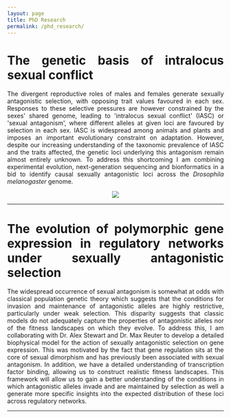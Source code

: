```yaml
---
layout: page
title: PhD Research
permalink: /phd_research/
---
```

<div align="justify">
<h1>The genetic basis of intralocus sexual conflict</h1>
<p>The divergent reproductive roles of males and females generate sexually antagonistic selection, with opposing trait values favoured in each sex. Responses to these selective pressures are however constrained by the sexes' shared genome, leading to 'intralocus sexual conflict' (IASC) or 'sexual antagonism', where different alleles at given loci are favoured by selection in each sex. IASC is widespread among animals and plants and imposes an important evolutionary constraint on adaptation. However, despite our increasing understanding of the taxonomic prevalence of IASC and the traits affected, the genetic loci underlying this antagonism remain almost entirely unknown. To address this shortcoming I am combining experimental evolution, next-generation sequencing and bionformatics in a bid to identify causal sexually antagonistic loci across the <i>Drosophila melanogaster</i> genome.</p>

<section role="banner" align="center">
  <img src="../img/sa_fitness.jpg" align="middle"/>
</section>

<hr>
</div>

<div align="justify">
<h1>The evolution of polymorphic gene expression in regulatory networks under sexually antagonistic selection</h1>
<p>The widespread occurrence of sexual antagonism is somewhat at odds with classical population genetic theory which suggests that the conditions for invasion and maintenance of antagonistic alleles are highly restrictive, particularly under weak selection. This disparity suggests that classic models do not adequately capture the properties of antagonistic alleles nor of the fitness landscapes on which they evolve. To address this, I am collaborating with Dr. Alex Stewart and Dr. Max Reuter to develop a detailed biophysical model for the action of sexually antagonistic selection on gene expression. This was motivated by the fact that gene regulation sits at the core of sexual dimorphism and has previously been associated with sexual antagonism. In addition, we have a detailed understanding of transcription factor binding, allowing us to construct realistic fitness landscapes. This framework will allow us to gain a better understanding of the conditions in which antagonistic alleles invade and are maintained by selection as well a generate more specific insights into the expected distribution of these loci across regulatory networks.</p>
<hr>
</div>
